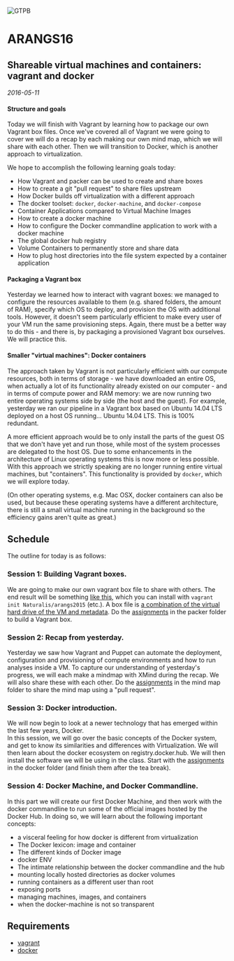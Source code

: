 ![GTPB](http://gtpb.igc.gulbenkian.pt/bicourses/images/GTPB2015logo.png "GTPB")

ARANGS16
========
Shareable virtual machines and containers: vagrant and docker
-------------------------------------------------------------
*2016-05-11*

#### Structure and goals

Today we will finish with Vagrant by learning how to package our own Vagrant box
files. Once we've covered all of Vagrant we were going to cover we will do a 
recap by each making our own mind map, which we will share with each other. Then
we will transition to Docker, which is another approach to virtualization.

We hope to accomplish the following learning goals today:

- How Vagrant and packer can be used to create and share boxes
- How to create a git "pull request" to share files upstream
- How Docker builds off virtualization with a different approach
- The docker toolset: `docker`, `docker-machine`, and `docker-compose`
- Container Applications compared to Virtual Machine Images
- How to create a docker machine
- How to configure the Docker commandline application to work with a docker machine
- The global docker hub registry
- Volume Containers to permanently store and share data
- How to plug host directories into the file system expected by a container application

#### Packaging a Vagrant box

Yesterday we learned how to interact with vagrant boxes: we managed to configure the 
resources available to them (e.g. shared folders, the amount of RAM), specify which
OS to deploy, and provision the OS with additional tools. However, it doesn't seem 
particularly efficient to make every user of your VM run the same provisioning steps.
Again, there must be a better way to do this - and there is, by packaging a provisioned
Vagrant box ourselves. We will practice this.

#### Smaller "virtual machines": Docker containers

The approach taken by Vagrant is not particularly efficient with our compute resources, 
both in terms of storage - we have downloaded an entire OS, when actually a lot of its 
functionality already existed on our computer - and in terms of compute power and RAM 
memory: we are now running two entire operating systems side by side (the host and the guest).
For example, yesterday we ran our pipeline in a Vagrant box based on Ubuntu 14.04 LTS 
deployed on a host OS running... Ubuntu 14.04 LTS. This is 100% redundant.

A more efficient approach would be to only install the parts of the guest OS that we don't
have yet and run those, while most of the system processes are delegated to the host OS.
Due to some enhancements in the architecture of Linux operating systems this is now more
or less possible. With this approach we strictly speaking are no longer running entire
virtual machines, but "containers". This functionality is provided by `docker`, which we
will explore today.

(On other operating systems, e.g. Mac OSX, docker containers can also be used, but because
these operating systems have a different architecture, there is still a small virtual
machine running in the background so the efficiency gains aren't quite as great.)

Schedule
--------

The outline for today is as follows:

### Session 1: Building Vagrant boxes.

We are going to make our own vagrant box file to share with others. The end
result will be something [like this](https://atlas.hashicorp.com/Naturalis/boxes/arangs2015),
which you can install with `vagrant init Naturalis/arangs2015` (etc.). A box file
is [a combination of the virtual hard drive of the VM and metadata](http://docs.vagrantup.com/v2/boxes/format.html).
Do the [assignments](https://github.com/rvosa/arangs2016/blob/master/docs/2016-05-11/packer/Worksheet.md) 
in the packer folder to build a Vagrant box.

### Session 2: Recap from yesterday. 
 
Yesterday we saw how Vagrant and Puppet can automate the deployment, configuration and 
provisioning of compute environments and how to run analyses inside a VM. To capture our 
understanding of yesterday's progress, we will each make a mindmap with XMind during the 
recap. We will also share these with each other. Do the [assignments](https://github.com/rvosa/arangs2016/blob/master/docs/2016-05-11/mindmap/Worksheet.md) 
in the mind map folder to share the mind map using a "pull request". 

### Session 3: Docker introduction. 

We will now begin to look at a newer technology that has emerged within the last few years, Docker.  
In this session, we will go over the basic concepts of the Docker system, and get to know its
similarities and differences with Virtualization.  We will then learn about the docker ecosystem on 
registry.docker.hub. We will then install the software we will be using in the class. Start
with the [assignments](https://github.com/rvosa/arangs2016/blob/master/docs/2016-05-11/intro_docker/Worksheet.md)
in the docker folder (and finish them after the tea break).

### Session 4: Docker Machine, and Docker Commandline.  

In this part we will create our first Docker Machine, and then work with the docker commandline to
run some of the official images hosted by the Docker Hub.  In doing so, we will learn about the following important concepts:
  - a visceral feeling for how docker is different from virtualization
  - The Docker lexicon: image and container
  - The different kinds of Docker image
  - docker ENV
  - The intimate relationship between the docker commandline and the hub
  - mounting locally hosted directories as docker volumes
  - running containers as a different user than root
  - exposing ports
  - managing machines, images, and containers
  - when the docker-machine is not so transparent

Requirements
------------

* [vagrant](https://www.vagrantup.com/downloads.html)
* [docker](https://docs.docker.com/machine/#installation)
